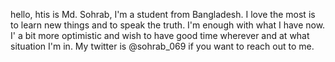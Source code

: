 hello, htis is Md. Sohrab, I'm a student from Bangladesh. I love the most is to learn new things and to speak the truth. I'm enough with what I have now. I' a bit more optimistic and wish to have good time wherever and at what situation I'm in. My twitter is @sohrab_069 if you want to reach out to me. 
